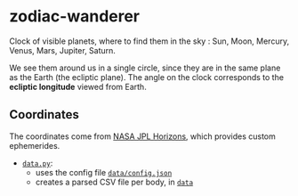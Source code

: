 # zodiac-wanderer
Clock of visible planets, where to find them in the sky : Sun, Moon, Mercury, Venus, Mars, Jupiter, Saturn.

We see them around us in a single circle, since they are in the same plane as the Earth (the ecliptic plane).
The angle on the clock corresponds to the **ecliptic longitude** viewed from Earth.

## Coordinates
The coordinates come from [NASA JPL Horizons](https://ssd.jpl.nasa.gov/horizons_batch.cgi),
which provides custom ephemerides.

- [`data.py`](data.py):
    - uses the config file [`data/config.json`](data/data_config.json)
    - creates a parsed CSV file per body, in [`data`](data)
